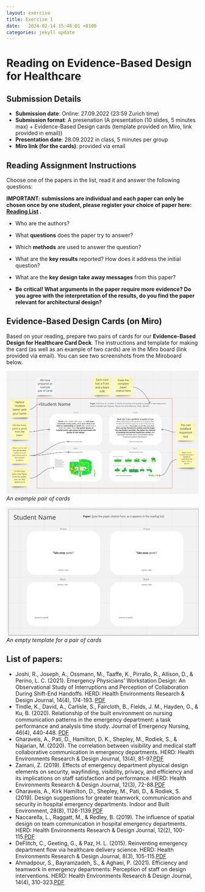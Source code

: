 ```yaml
---
layout: exercise
title: Exercise 1
date:   2024-02-14 15:48:01 +0100
categories: jekyll update
---
```


# Reading on Evidence-Based Design for Healthcare

## Submission Details 
- **Submission date**: Online: 27.09.2022 (23:59 Zurich time)
- **Submission format**: A presenation (A presentation (10 slides, 5 minutes max) + Evidence-Based Design cards (template provided on Miro, link provided in email))
- **Presentation date**: 28.09.2022 in class, 5 minutes per group
- **Miro link (for the cards)**: provided via email


## Reading Assignment Instructions 

Choose one of the papers in the list, read it and answer the following questions:

**IMPORTANT: submissions are individual and each paper can only be chosen once by one student, please register your choice of paper here: [Reading List](https://docs.google.com/spreadsheets/d/1rc-Cqsg77d6jgiE8nTF9AUOyNM0h71KzvZEkXmHIEQo/edit?usp=sharing) .**

  * Who are the authors?
  * What **questions** does the paper try to answer? 
  * Which **methods** are used to answer the question?
  * What are the **key results** reported? How does it address the initial question?
  * What are the **key design take away messages** from this paper? 

  * **Be critical! What arguments in the paper require more evidence?  Do you agree with the interpretation of the results, do you find the paper    relevant for architectural design?** 

## Evidence-Based Design Cards (on Miro)
Based on your reading, prepare two pairs of cards for our **Evidence-Based Design for Healthcare Card Deck**. 
The instructions and template for making the card (as well as an example of two cards) are in the Miro board (link provided via email).
You can see two screenshots from the Miroboard below. 

![An example pair of cards](/assets/images/ExampleCard.jpg)
*An example pair of cards*

![An empty template for a pair of cards](/assets/images/TemplateCard.jpg)
*An empty template for a pair of cards*

## List of papers: 

* Joshi, R., Joseph, A., Ossmann, M., Taaffe, K., Pirrallo, R., Allison, D., & Perino, L. C. (2021). Emergency Physicians’ Workstation Design: An Observational Study of Interruptions and Perception of Collaboration During Shift-End Handoffs. HERD: Health Environments Research & Design Journal, 14(4), 174-193. [PDF](https://polybox.ethz.ch/index.php/s/w3M7zI04r3GQVKM)
* Tindle, K., David, A., Carlisle, S., Faircloth, B., Fields, J. M., Hayden, G., & Ku, B. (2020). Relationship of the built environment on nursing communication patterns in the emergency department: a task performance and analysis time study. Journal of Emergency Nursing, 46(4), 440-448.
[PDF](https://polybox.ethz.ch/index.php/s/xaCNUcDrzhLlqFm)
* Gharaveis, A., Pati, D., Hamilton, D. K., Shepley, M., Rodiek, S., & Najarian, M. (2020). The correlation between visibility and medical staff collaborative communication in emergency departments. HERD: Health Environments Research & Design Journal, 13(4), 81-97.[PDF](https://polybox.ethz.ch/index.php/s/mLFwAtPErTLURUX)
* Zamani, Z. (2019). Effects of emergency department physical design elements on security, wayfinding, visibility, privacy, and efficiency and its implications on staff satisfaction and performance. HERD: Health Environments Research & Design Journal, 12(3), 72-88.[PDF](https://polybox.ethz.ch/index.php/s/QGSlUPsz1h9FYMW)
* Gharaveis, A., Kirk Hamilton, D., Shepley, M., Pati, D., & Rodiek, S. (2019). Design suggestions for greater teamwork, communication and security in hospital emergency departments. Indoor and Built Environment, 28(8), 1126-1139.[PDF](https://polybox.ethz.ch/index.php/s/pDaNKydJYVuDlsZ)
* Naccarella, L., Raggatt, M., & Redley, B. (2019). The influence of spatial design on team communication in hospital emergency departments. HERD: Health Environments Research & Design Journal, 12(2), 100-115.[PDF](https://polybox.ethz.ch/index.php/s/0E9Wl5fQJzo5khC)
* DeFlitch, C., Geeting, G., & Paz, H. L. (2015). Reinventing emergency department flow via healthcare delivery science. HERD: Health Environments Research & Design Journal, 8(3), 105-115.[PDF](https://polybox.ethz.ch/index.php/s/2JxY8Lg3RdR00sc)
* Ahmadpour, S., Bayramzadeh, S., & Aghaei, P. (2021). Efficiency and teamwork in emergency departments: Perception of staff on design interventions. HERD: Health Environments Research & Design Journal, 14(4), 310-323.[PDF](https://polybox.ethz.ch/index.php/s/AWrKvW7vmr4K8NW) 